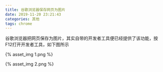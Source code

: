 ```yaml
---
title: 谷歌浏览器保存网页为图片
date: 2019-11-20 23:21:43
categories: 其他
tags: chrome
---
```

谷歌浏览器把网页保存为图片，其实自带的开发者工具便已经提供了该功能，按F12打开开发者工具，如下图所示

{% asset_img 1.png %}

{% asset_img 2.png %}
